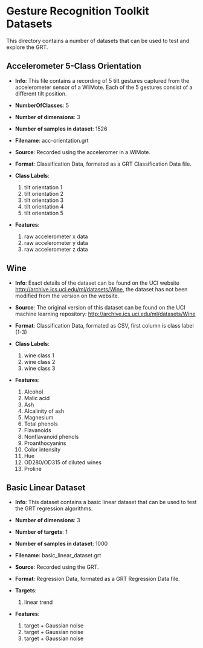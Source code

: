 # Gesture Recognition Toolkit Datasets

This directory contains a number of datasets that can be used to test and explore the GRT.

## Accelerometer 5-Class Orientation

- **Info**: This file contains a recording of 5 tilt gestures captured from the accelerometer sensor of a WiiMote.  Each of the 5 gestures consist of a different tilt position.

- **NumberOfClasses**: 5

- **Number of dimensions**: 3

- **Number of samples in dataset**: 1526

- **Filename**: acc-orientation.grt

- **Source**: Recorded using the acceleromer in a WiMote.

- **Format**: Classification Data, formated as a GRT Classification Data file.

- **Class Labels**:
	1. tilt orientation 1
	2. tilt orientation 2
	3. tilt orientation 3
	4. tilt orientation 4
	5. tilt orientation 5

- **Features**:
	1. raw accelerometer x data
	2. raw accelerometer y data
	3. raw accelerometer z data

## Wine

- **Info**: Exact details of the dataset can be found on the UCI website http://archive.ics.uci.edu/ml/datasets/Wine, the dataset has not been modified from the version on the website.

- **Source**: The original version of this dataset can be found on the UCI machine learning repository: http://archive.ics.uci.edu/ml/datasets/Wine

- **Format**: Classification Data, formated as CSV, first column is class label (1-3)

- **Class Labels**:
	1. wine class 1
	2. wine class 2
	3. wine class 3

- **Features**:
	1. Alcohol 
	2. Malic acid 
	3. Ash 
	4. Alcalinity of ash 
	5. Magnesium 
	6. Total phenols 
	7. Flavanoids 
	8. Nonflavanoid phenols 
	9. Proanthocyanins 
	10. Color intensity 
	11. Hue 
	12. OD280/OD315 of diluted wines 
	13. Proline 

## Basic Linear Dataset

- **Info**: This dataset contains a basic linear dataset that can be used to test the GRT regression algorithms.

- **Number of dimensions**: 3

- **Number of targets**: 1

- **Number of samples in dataset**: 1000

- **Filename**: basic_linear_dataset.grt

- **Source**: Recorded using the GRT.

- **Format**: Regression Data, formated as a GRT Regression Data file.

- **Targets**:
	1. linear trend

- **Features**:
	1. target + Gaussian noise
	2. target + Gaussian noise
	3. target + Gaussian noise



